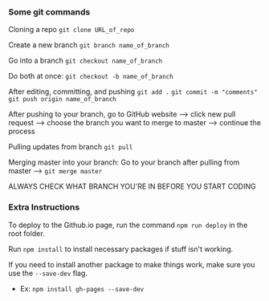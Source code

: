 ### Some git commands

Cloning a repo
`git clone URL_of_repo`

Create a new branch
`git branch name_of_branch`

Go into a branch
`git checkout name_of_branch`

Do both at once:
`git checkout -b name_of_branch`

After editing, committing, and pushing
`git add .`
`git commit -m "comments"`
`git push origin name_of_branch`

After pushing to your branch, go to GitHub website --> click new pull request --> choose the branch you want to merge to master --> continue the process

Pulling updates from branch
`git pull`

Merging master into your branch: Go to your branch after pulling from master --> `git merge master`

ALWAYS CHECK WHAT BRANCH YOU'RE IN BEFORE YOU START CODING

### Extra Instructions
To deploy to the Github.io page, run the command `npm run deploy` in the root folder.

Run `npm install` to install necessary packages if stuff isn't working.

If you need to install another package to make things work, make sure you use the `--save-dev` flag. 
- Ex: `npm install gh-pages --save-dev`
